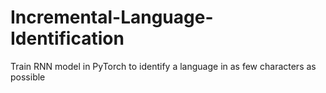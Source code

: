 # Incremental-Language-Identification
Train RNN model in PyTorch to identify a language in as few characters as possible
